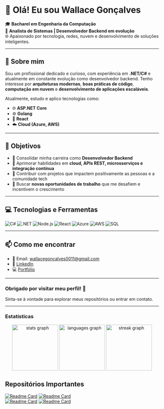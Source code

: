 # 👋 Olá! Eu sou Wallace Gonçalves

🎓 **Bacharel em Engenharia da Computação**  
💼 **Analista de Sistemas | Desenvolvedor Backend em evolução**  
🌐 Apaixonado por tecnologia, redes, nuvem e desenvolvimento de soluções inteligentes.

---

## 🚀 Sobre mim

Sou um profissional dedicado e curioso, com experiência em **.NET/C#** e atualmente em constante evolução como desenvolvedor backend. Tenho interesse por **arquiteturas modernas**, **boas práticas de código**, **computação em nuvem** e **desenvolvimento de aplicações escaláveis**.

Atualmente, estudo e aplico tecnologias como:

- 🌐 **ASP.NET Core**  
- ⚙️ **Golang**  
- 🔁 **React**   
- ☁️ **Cloud (Azure, AWS)**  

---

## 🎯 Objetivos

- 📌 Consolidar minha carreira como **Desenvolvedor Backend**
- 🌱 Aprimorar habilidades em **cloud, APIs REST, microsserviços e integração contínua**
- 🤝 Contribuir com projetos que impactem positivamente as pessoas e a comunidade tech
- 🔎 Buscar **novas oportunidades de trabalho** que me desafiem e incentivem o crescimento

---

## 💻 Tecnologias e Ferramentas

![C#](https://img.shields.io/badge/C%23-239120?style=flat&logo=c-sharp&logoColor=white)
![.NET](https://img.shields.io/badge/.NET-512BD4?style=flat&logo=dotnet&logoColor=white)
![Node.js](https://img.shields.io/badge/Node.js-339933?style=flat&logo=nodedotjs&logoColor=white)
![React](https://img.shields.io/badge/React-20232A?style=flat&logo=react&logoColor=61DAFB)
![Azure](https://img.shields.io/badge/Azure-0078D4?style=flat&logo=microsoftazure&logoColor=white)
![AWS](https://img.shields.io/badge/AWS-232F3E?style=flat&logo=amazonaws&logoColor=white)
![SQL](https://img.shields.io/badge/SQL-4479A1?style=flat&logo=postgresql&logoColor=white)

---

## 📫 Como me encontrar

- 📧 Email: wallacegoncalves0011@gmail.com  
- 💼 [LinkedIn](https://www.linkedin.com/in/wallace-goncalves)  
- 💻 [Portfólio](https://seuportfolio.dev)

---

### Obrigado por visitar meu perfil! 🚀
Sinta-se à vontade para explorar meus repositórios ou entrar em contato.


---
### Estatísticas
<div align="center">
  <img src="https://github-readme-stats.vercel.app/api?username=wallaceg7&hide_title=false&hide_rank=false&show_icons=true&include_all_commits=true&count_private=true&disable_animations=false&theme=highcontrast&locale=pt-br&hide_border=false" height="150" alt="stats graph"  />
  <img src="https://github-readme-stats.vercel.app/api/top-langs?username=wallaceg7&locale=pt-br&hide_title=false&layout=compact&card_width=320&langs_count=5&theme=highcontrast&hide_border=false" height="150" alt="languages graph"  />
  <img src="https://streak-stats.demolab.com?user=wallaceg7&locale=pt-br&mode=daily&theme=shades-of-purple&hide_border=false&border_radius=5" height="150" alt="streak graph"  />
</div>



## Repositórios Importantes
[![Readme Card](https://github-readme-stats.vercel.app/api/pin/?username=wallaceg7&repo=EmprestimoLivros_AspNet
)](https://github.com/wallaceg7/EmprestimoLivros_AspNet)  [![Readme Card](https://github-readme-stats.vercel.app/api/pin/?username=wallaceg7&repo=WebApi-CRUD-livros)](https://github.com/wallaceg7/WebApi-CRUD-livros)  
[![Readme Card](https://github-readme-stats.vercel.app/api/pin/?username=wallaceg7&repo=WebApi-Usuarios)](https://github.com/wallaceg7/WebApi-Usuarios) [![Readme Card](https://github-readme-stats.vercel.app/api/pin/?username=wallaceg7&repo=whatsapp-bot)](https://github.com/wallaceg7/whatsapp-bot) 

